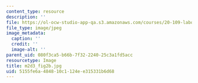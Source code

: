 ```yaml
---
content_type: resource
description: ''
file: https://ol-ocw-studio-app-qa.s3.amazonaws.com/courses/20-109-laboratory-fundamentals-in-biological-engineering-spring-2010/5155fe6a484810c1124ee315331b6d68_m2d3_fig2b.jpg
file_type: image/jpeg
image_metadata:
  caption: ''
  credit: ''
  image-alt: ''
parent_uid: 080f3ca5-b66b-7f32-2240-25c3a1fd5acc
resourcetype: Image
title: m2d3_fig2b.jpg
uid: 5155fe6a-4848-10c1-124e-e315331b6d68
---
```

